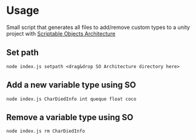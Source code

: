 # Usage

Small script that generates all files to add/remove custom types to a unity project with [Scriptable Objects Architecture](https://github.com/DanielEverland/ScriptableObject-Architecture)

## Set path
```node index.js setpath <drag&drop SO Architecture directory here>```

## Add a new variable type using SO
```node index.js CharDiedInfo int queque float coco```

## Remove a variable type using SO
```node index.js rm CharDiedInfo```
